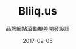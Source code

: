 ---
title: Bliiq.us
subtitle: 品牌網站滾動視差開發設計
layout: default
modal-id: 11
date: 2017-02-05
img: bliiqus.png
thumbnail: bliiqus-thumbnail.png
alt: image-alt
project-date: 2017/02
website: http://gnux123.github.io/bliiqus/
client: www.bliiq.us
category: webDesign
description: 利用滾動視差效果完成整體品牌網站設計，提升音響網站品牌價值。 
---
